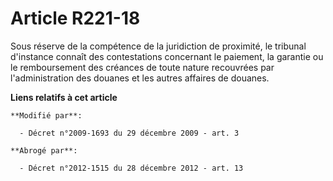 # Article R221-18

Sous réserve de la compétence de la juridiction de proximité, le tribunal d'instance connaît des contestations concernant le
paiement, la garantie ou le remboursement des créances de toute nature recouvrées par l'administration des douanes et les
autres affaires de douanes.

**Liens relatifs à cet article**

	**Modifié par**:

	  - Décret n°2009-1693 du 29 décembre 2009 - art. 3

	**Abrogé par**:

	  - Décret n°2012-1515 du 28 décembre 2012 - art. 13
